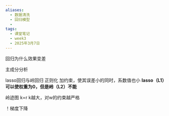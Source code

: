 ```yaml
---
aliases:
  - 数据清洗
  - 回归模型
  - 
tags:
  - 课堂笔记
  - week3
  - 2025年3月7日
---
```

回归为什么效果变差

主成分分析


lasso回归与岭回归
正则化
加约束，使其误差小的同时，系数值也小
**lasso（L1）可以使权重为0，但是岭（L2）不能**


岭迹图
k=r k越大，对w的约束越严格

！梯度下降





